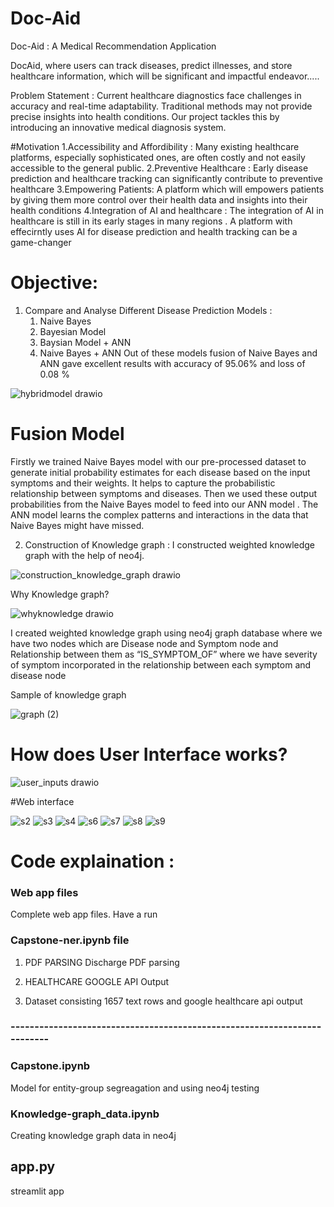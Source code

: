 # Doc-Aid
Doc-Aid : A Medical Recommendation Application

DocAid, where users can track diseases, predict illnesses, and store healthcare information, which will  be significant and impactful endeavor.....

Problem Statement : Current healthcare diagnostics face challenges in accuracy and real-time adaptability. Traditional methods may not provide precise insights into health conditions. Our project tackles this by introducing an innovative medical diagnosis system. 

#Motivation
1.Accessibility and Affordibility : Many existing healthcare platforms, especially sophisticated ones, are often costly and not easily accessible to the general public.
2.Preventive Healthcare : Early disease prediction and healthcare tracking can significantly contribute to preventive healthcare
3.Empowering Patients: A platform which  will empowers patients by giving them more control over their health data and insights into their health conditions
4.Integration of AI and healthcare : The integration of AI in healthcare is still in its early stages in many regions . A platform with effecirntly uses AI for disease prediction and health tracking can be a game-changer

# Objective:
1. Compare and Analyse Different Disease Prediction Models :
    1. Naive Bayes
    2. Bayesian Model
    3. Baysian Model + ANN
    4. Naive Bayes + ANN
Out of these models fusion of Naive Bayes and ANN gave excellent results with accuracy of 95.06% and loss of 0.08 %

![hybridmodel drawio](https://github.com/vaidehi0105/Doc-Aid/assets/72137592/a3a373bd-04e9-42ea-b0a9-069cc1dd9adb=250x250)

# Fusion Model 
Firstly we trained Naive Bayes model with our pre-processed dataset to generate initial probability estimates for each disease based on the input symptoms and their weights. It helps to capture the probabilistic relationship between symptoms and diseases.
Then we used these output probabilities from the Naive Bayes model to feed into our ANN model . The ANN model learns the complex patterns and interactions in the data that Naive Bayes might have missed.

2. Construction of Knowledge graph : I constructed weighted knowledge graph with the help of neo4j.
   
![construction_knowledge_graph drawio](https://github.com/vaidehi0105/Doc-Aid/assets/72137592/c209a0cc-e8ca-4962-8db5-911db70234e6=250x250=250x250)

Why Knowledge graph?

![whyknowledge drawio](https://github.com/vaidehi0105/Doc-Aid/assets/72137592/45baa296-c9da-40cc-9c89-3933c54edea7=250x250)

I created weighted knowledge graph using neo4j graph database where we have two nodes which are Disease node and Symptom node and Relationship between them  as “IS_SYMPTOM_OF” where we have severity of symptom incorporated in the relationship between each symptom and disease node

Sample of knowledge graph 

![graph (2)](https://github.com/vaidehi0105/Doc-Aid/assets/72137592/e1f88821-9740-4110-87b5-f0d73f8f5156=250x250=250x250)


# How does User Interface works?

![user_inputs drawio](https://github.com/vaidehi0105/Doc-Aid/assets/72137592/a3d126d6-00f5-41f8-a922-eb323ed7d459=250x250)

#Web interface 

![s2](https://github.com/vaidehi0105/Doc-Aid/assets/72137592/03928c43-67c6-4a56-9ac4-3a6e5e68adf3|width=100)
![s3](https://github.com/vaidehi0105/Doc-Aid/assets/72137592/e16995ec-3b52-4a44-a1b2-ea4befe33208|width=100)
![s4](https://github.com/vaidehi0105/Doc-Aid/assets/72137592/3fa45920-fe6e-485b-8fdd-d0051418abc0|width=100)
![s6](https://github.com/vaidehi0105/Doc-Aid/assets/72137592/14ad5499-522a-4b82-beb1-bc0ed19dc2e1|width=100)
![s7](https://github.com/vaidehi0105/Doc-Aid/assets/72137592/d454f972-43d3-41e2-bfcc-ae4151451880|width=100)
![s8](https://github.com/vaidehi0105/Doc-Aid/assets/72137592/75a2b9c5-940c-4036-97b5-d01e2b08649d|width=100)
![s9](https://github.com/vaidehi0105/Doc-Aid/assets/72137592/6293ceb8-907c-4ced-b647-b66eea619578|width=100)


# Code explaination :
### Web app files
Complete web app files. Have a run 

### Capstone-ner.ipynb file

1. PDF PARSING
   Discharge PDF parsing
2. HEALTHCARE GOOGLE API Output

3. Dataset consisting 1657 text rows and google healthcare api output

### -------------------------------------------------------------------------

### Capstone.ipynb
Model for entity-group segreagation and using neo4j testing

### Knowledge-graph_data.ipynb

Creating knowledge graph data in neo4j


## app.py 

streamlit app 

   
